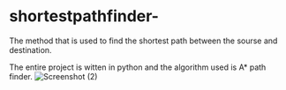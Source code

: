 # shortestpathfinder- 
The method that is used to find the shortest path between the sourse and destination.

The entire project is witten in python and the algorithm used is A* path finder.
![Screenshot (2)](https://user-images.githubusercontent.com/76762550/210141594-46e8ca19-c65f-43ab-90a3-6695b8a8cdb5.png)



